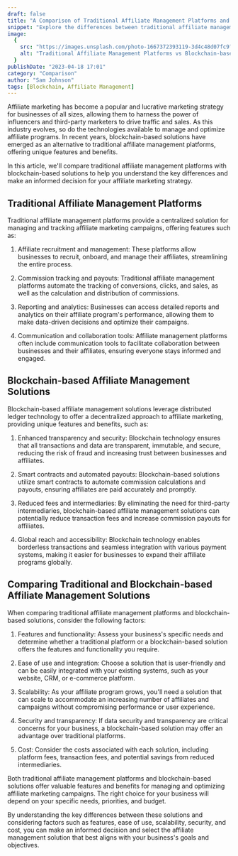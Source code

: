 ```yaml
---
draft: false
title: "A Comparison of Traditional Affiliate Management Platforms and Blockchain-based Solutions"
snippet: "Explore the differences between traditional affiliate management platforms and blockchain-based solutions to make an informed decision for your affiliate marketing strategy."
image:
  {
    src: "https://images.unsplash.com/photo-1667372393119-3d4c48d07fc9?&fit=crop&w=430&h=240",
    alt: "Traditional Affiliate Management Platforms vs Blockchain-based solutions",
  }
publishDate: "2023-04-18 17:01"
category: "Comparison"
author: "Sam Johnson"
tags: [Blockchain, Affiliate Management]
---
```


Affiliate marketing has become a popular and lucrative marketing strategy for businesses of all sizes, allowing them to harness the power of influencers and third-party marketers to drive traffic and sales. As this industry evolves, so do the technologies available to manage and optimize affiliate programs. In recent years, blockchain-based solutions have emerged as an alternative to traditional affiliate management platforms, offering unique features and benefits.

In this article, we'll compare traditional affiliate management platforms with blockchain-based solutions to help you understand the key differences and make an informed decision for your affiliate marketing strategy.

## Traditional Affiliate Management Platforms

Traditional affiliate management platforms provide a centralized solution for managing and tracking affiliate marketing campaigns, offering features such as:

1. Affiliate recruitment and management: These platforms allow businesses to recruit, onboard, and manage their affiliates, streamlining the entire process.

2. Commission tracking and payouts: Traditional affiliate management platforms automate the tracking of conversions, clicks, and sales, as well as the calculation and distribution of commissions.

3. Reporting and analytics: Businesses can access detailed reports and analytics on their affiliate program's performance, allowing them to make data-driven decisions and optimize their campaigns.

4. Communication and collaboration tools: Affiliate management platforms often include communication tools to facilitate collaboration between businesses and their affiliates, ensuring everyone stays informed and engaged.

## Blockchain-based Affiliate Management Solutions

Blockchain-based affiliate management solutions leverage distributed ledger technology to offer a decentralized approach to affiliate marketing, providing unique features and benefits, such as:

1. Enhanced transparency and security: Blockchain technology ensures that all transactions and data are transparent, immutable, and secure, reducing the risk of fraud and increasing trust between businesses and affiliates.

2. Smart contracts and automated payouts: Blockchain-based solutions utilize smart contracts to automate commission calculations and payouts, ensuring affiliates are paid accurately and promptly.

3. Reduced fees and intermediaries: By eliminating the need for third-party intermediaries, blockchain-based affiliate management solutions can potentially reduce transaction fees and increase commission payouts for affiliates.

4. Global reach and accessibility: Blockchain technology enables borderless transactions and seamless integration with various payment systems, making it easier for businesses to expand their affiliate programs globally.

## Comparing Traditional and Blockchain-based Affiliate Management Solutions

When comparing traditional affiliate management platforms and blockchain-based solutions, consider the following factors:

1. Features and functionality: Assess your business's specific needs and determine whether a traditional platform or a blockchain-based solution offers the features and functionality you require.

2. Ease of use and integration: Choose a solution that is user-friendly and can be easily integrated with your existing systems, such as your website, CRM, or e-commerce platform.

3. Scalability: As your affiliate program grows, you'll need a solution that can scale to accommodate an increasing number of affiliates and campaigns without compromising performance or user experience.

4. Security and transparency: If data security and transparency are critical concerns for your business, a blockchain-based solution may offer an advantage over traditional platforms.

5. Cost: Consider the costs associated with each solution, including platform fees, transaction fees, and potential savings from reduced intermediaries.

Both traditional affiliate management platforms and blockchain-based solutions offer valuable features and benefits for managing and optimizing affiliate marketing campaigns. The right choice for your business will depend on your specific needs, priorities, and budget.

By understanding the key differences between these solutions and considering factors such as features, ease of use, scalability, security, and cost, you can make an informed decision and select the affiliate management solution that best aligns with your business's goals and objectives.
